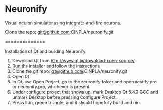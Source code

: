 Neuronify
==============

Visual neuron simulator using integrate-and-fire neurons.


Clone the repo:
git@github.com:CINPLA/neuronify.git


==============

Installation of Qt and building Neuronify:

1) Download Qt from http://www.qt.io/download-open-source/
2) Run the installer and follow the instructions
3) Clone the git repo: git@github.com:CINPLA/neuronify.git
4) Open Qt
5) In Qt, use Open Project, go to the neuronify folder and open nestify.pro or neuronify.pro, whichever is present
6) Under configure project that shows up, mark Desktop Qt 5.4.0 GCC and unmark Desktop before pressing Configure Project
7) Press Run, green triangle, and it should hopefully build and run.
